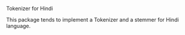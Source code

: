Tokenizer for Hindi

This package tends to implement a Tokenizer and a stemmer for Hindi language.

